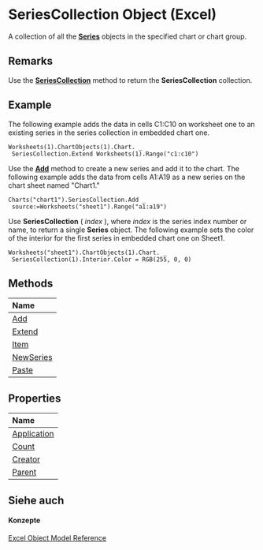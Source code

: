 
# SeriesCollection Object (Excel)

A collection of all the  **[Series](c7d34b32-8172-f7a0-0a17-f01d44246b64.md)** objects in the specified chart or chart group.


## Remarks

Use the  **[SeriesCollection](0a628f00-1ee6-9ff8-dce1-c7aabbdd1a85.md)** method to return the **SeriesCollection** collection.


## Example

 The following example adds the data in cells C1:C10 on worksheet one to an existing series in the series collection in embedded chart one.


```
Worksheets(1).ChartObjects(1).Chart. _ 
 SeriesCollection.Extend Worksheets(1).Range("c1:c10")
```

Use the  **[Add](11bedfdb-de8e-94cf-a23d-2c6e1d85cc9a.md)** method to create a new series and add it to the chart. The following example adds the data from cells A1:A19 as a new series on the chart sheet named "Chart1."




```
Charts("chart1").SeriesCollection.Add _ 
 source:=Worksheets("sheet1").Range("a1:a19")
```

Use  **SeriesCollection** ( _index_ ), where _index_ is the series index number or name, to return a single **Series** object. The following example sets the color of the interior for the first series in embedded chart one on Sheet1.




```
Worksheets("sheet1").ChartObjects(1).Chart. _ 
 SeriesCollection(1).Interior.Color = RGB(255, 0, 0)
```


## Methods



|**Name**|
|:-----|
|[Add](11bedfdb-de8e-94cf-a23d-2c6e1d85cc9a.md)|
|[Extend](85f2658f-b7b3-e086-da27-5127f1ea4ff7.md)|
|[Item](9a1f393b-e0b0-0887-b76e-471982ae0414.md)|
|[NewSeries](1d63ff48-d4ec-ce76-42bb-c5923251bd69.md)|
|[Paste](460644ba-e682-d4dd-4832-f9f18fb6389b.md)|

## Properties



|**Name**|
|:-----|
|[Application](0dfb1098-384c-5065-6316-f7c4937372db.md)|
|[Count](500d2632-89d7-176f-d2cc-71489b0daece.md)|
|[Creator](31d06934-b813-65b8-209c-f950b78ab796.md)|
|[Parent](c7d4b8d3-8c58-709a-9d90-bbebfe21338e.md)|

## Siehe auch


#### Konzepte


[Excel Object Model Reference](11ea8598-8a20-92d5-f98b-0da04263bf2c.md)